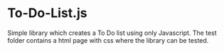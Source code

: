 # To-Do-List.js
Simple library which creates a To Do list using only Javascript. 
The test folder contains a html page with css where the library can be tested.
